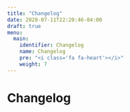 ```yaml
---
title: "Changelog"
date: 2020-07-11T22:20:46-04:00
draft: true
menu:
  main:
    identifier: Changelog
    name: Changelog
    pre: "<i class='fa fa-heart'></i>"
    weight: 7
---
```


# Changelog

